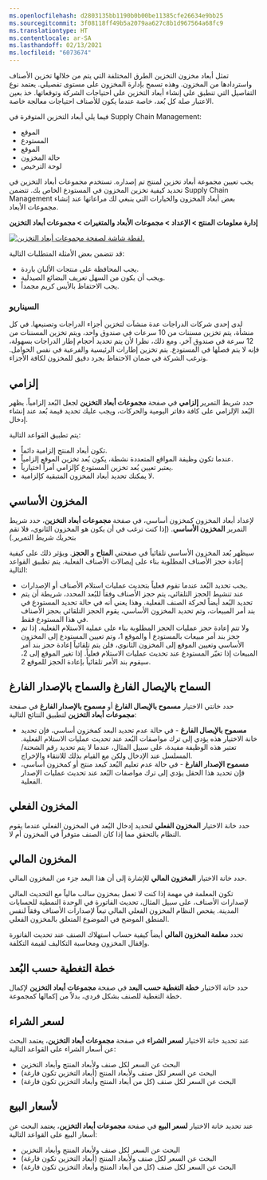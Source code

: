 ```yaml
---
ms.openlocfilehash: d2803135bb1190b0b00be11385cfe26634e9bb25
ms.sourcegitcommit: 3f08118ff49b5a2079aa627c8b1d967564a68fc9
ms.translationtype: HT
ms.contentlocale: ar-SA
ms.lasthandoff: 02/13/2021
ms.locfileid: "6073674"
---
```

تمثل أبعاد مخزون التخزين الطرق المختلفة التي يتم من خلالها تخزين الأصناف واستردادها من المخزون. وهذه تسمح بإدارة المخزون على مستوى تفصيلي. يعتمد نوع التفاصيل التي تنطبق على إنشاء أبعاد التخزين على احتياجات الشركة وتوقعاتها. خذ بعين الاعتبار صلة كل بُعد، خاصة عندما يكون للأصناف احتياجات معالجة خاصة.

فيما يلي أبعاد التخزين المتوفرة في Supply Chain Management:

- الموقع
- المستودع
- الموقع
- حالة المخزون
- لوحة الترخيص

يجب تعيين مجموعة أبعاد تخزين لمنتج تم إصداره. تستخدم مجموعات أبعاد التخزين في تحديد كيفية تخزين المخزون في المستودع الخاص بك. تتضمن Supply Chain Management بعض أبعاد المخزون والخيارات التي ينبغي لك مراعاتها عند إنشاء مجموعات الأبعاد.  

**إدارة معلومات المنتج > الإعداد > مجموعات الأبعاد والمتغيرات > مجموعات أبعاد التخزين**

[![لقطة شاشة لصفحة مجموعات أبعاد التخزين.](../media/storage-dimension-groups.png)](../media/storage-dimension-groups.png#lightbox)

قد تتضمن بعض الأمثلة المتطلبات التالية:

- يجب المحافظة على منتجات الألبان باردة.
- ويجب أن يكون من السهل تعريف البضائع الصيدلية.
- يجب الاحتفاظ بالأيس كريم مجمداً.

### <a name="scenario"></a>السيناريو 

لدى إحدى شركات الدراجات عدة منشآت لتخزين أجزاء الدراجات وتصنيعها. في كل منشأة، يتم تخزين مسننات من 10 سرعات في صندوق واحد، ويتم تخزين المسننات من 12 سرعة في صندوق آخر. ومع ذلك، نظرا لأن يتم تحديد أحجام إطار الدراجات بسهولة، فإنه لا يتم فصلها في المستودع. يتم تخزين إطارات الرئيسية والفرعية في نفس الحوامل. وترغب الشركة في ضمان الاحتفاظ بجرد دقيق للمخزون لكافة الأجزاء.

## <a name="mandatory"></a>إلزامي 

حدد شريط التمرير **إلزامي** في صفحة **مجموعات أبعاد التخزين** لجعل البُعد إلزامياً. يظهر البُعد الإلزامي على كافة دفاتر اليومية والحركات، ويجب عليك تحديد قيمة بُعد عند إنشاء إدخال. 

يتم تطبيق القواعد التالية: 

- تكون أبعاد المنتج إلزامية دائماً.
- عندما تكون وظيفة المواقع المتعددة نشطة، يكون بُعد تخزين الموقع إلزامياً.
- يعتبر تعيين بُعد تخزين المستودع كإلزامي أمراً اختيارياً.
- لا يمكنك تحديد أبعاد المخزون المتبقية كإلزامية.

## <a name="primary-stocking"></a>المخزون الأساسي 

لإعداد أبعاد المخزون كمخزون أساسي، في صفحة **مجموعات أبعاد التخزين**، حدد شريط التمرير **المخزون الأساسي**. (إذا كنت ترغب في أن يكون هو المخزون الثانوي، فلا تقم بتحريك شريط التمرير.)

سيظهر بُعد المخزون الأساسي تلقائياً في صفحتي **المتاح** و **الحجز**. ويؤثر ذلك على كيفية إعادة حجز الأصناف المطلوبة بناء على إيصالات الأصناف الفعلية. يتم تطبيق القواعد التالية:

- يجب تحديد البُعد عندما تقوم فعلياً بتحديث عمليات استلام الأصناف أو الإصدارات.
- عند تنشيط الحجز التلقائي، يتم حجز الأصناف وفقاً للبُعد المحدد، شريطة أن يتم تحديد البُعد أيضاً لحركة الصنف الفعلية. وهذا يعني أنه في حالة تحديد المستودع في بند أمر المبيعات، وتم تحديد المخزون الأساسي، يقوم الحجز التلقائي بحجز الأصناف في هذا المستودع فقط.
- ولا تتم إعادة حجز عمليات الحجز المطلوبة بناء على عملية الاستلام الفعلية. إذا تم حجز بند أمر مبيعات بالمستودع أ والموقع 1، وتم تعيين المستودع إلى المخزون الأساسي وتعيين الموقع إلى المخزون الثانوي، فلن يتم تلقائياً إعادة حجز بند أمر المبيعات إذا تغيّر المستودع عند تحديث عمليات الاستلام فعلياً. إذا تغير الموقع إلى 2، سيقوم بند الأمر تلقائياً بإعادة الحجز للموقع 2.

## <a name="blank-receipt-allowed-and-blank-issue-allowed"></a>السماح بالإيصال الفارغ والسماح بالإصدار الفارغ 

حدد خانتي الاختيار **مسموح بالإيصال الفارغ** أو **مسموح بالإصدار الفارغ** في صفحة **مجموعات أبعاد التخزين** لتطبيق النتائج التالية:

- **مسموح بالإيصال الفارغ** - في حالة عدم تحديد البعد كمخزون أساسي، فإن تحديد خانة الاختيار هذه يؤدي إلى ترك مواصفات البُعد عند تحديث عمليات الاستلام الفعلية. تعتبر هذه الوظيفة مفيدة، على سبيل المثال، عندما لا يتم تحديد رقم الشحنة/المسلسل عند الإدخال ولكن مع القيام بذلك للانتقاء والإخراج.
- **مسموح الإصدار الفارغ** - في حالة عدم تعليم البُعد كبعد منتج أو كمخزون أساسي، فإن تحديد هذا الحقل يؤدي إلى ترك مواصفات البُعد عند تحديث عمليات الإصدار الفعلية.

## <a name="physical-inventory"></a>المخزون الفعلي 

حدد خانة الاختيار **المخزون الفعلي** لتحديد إدخال البُعد في المخزون الفعلي عندما يقوم النظام بالتحقق مما إذا كان الصنف متوفراً في المخزون أم لا.

## <a name="financial-inventory"></a>المخزون المالي 

حدد خانة الاختيار **المخزون المالي** للإشارة إلى أن هذا البعد جزء من المخزون المالي. 

تكون المعلمة في مهمة إذا كنت لا تعمل بمخزون سالب مالياً مع التحديث المالي لإصدارات الأصناف، على سبيل المثال، تحديث الفاتورة في الوحدة النمطية للحسابات المدينة. يفحص النظام المخزون الفعلي المالي تبعاً لإصدارات الأصناف وفقاً لنفس المنطق الموضح في الموضوع المتعلق بالمخزون الفعلي.

تحدد **معلمة المخزون المالي** أيضاً كيفية حساب استهلاك الصنف عند تحديث الفاتورة وإقفال المخزون ومحاسبة التكاليف لقيمة التكلفة.

## <a name="coverage-plan-by-dimension"></a>خطة التغطية حسب البُعد 

حدد خانة الاختيار **خطة التغطية حسب البعد** في صفحة **مجموعات أبعاد التخزين** لإكمال خطة التغطية للصنف بشكل فردي، بدلاً من إكمالها كمجموعة.

## <a name="for-purchase-price"></a>لسعر الشراء

عند تحديد خانة الاختيار **لسعر الشراء** في صفحة **مجموعات أبعاد التخزين**، يعتمد البحث عن أسعار الشراء على القواعد التالية:

- البحث عن السعر لكل صنف ولأبعاد المنتج وأبعاد التخزين
- البحث عن السعر لكل صنف ولأبعاد المنتج (أبعاد التخزين تكون فارغة)
- البحث عن السعر لكل صنف (كل من أبعاد المنتج وأبعاد التخزين تكون فارغة)


## <a name="for-sales-prices"></a>لأسعار البيع

عند تحديد خانة الاختيار **لسعر البيع** في صفحة **مجموعات أبعاد التخزين**، يعتمد البحث عن أسعار البيع على القواعد التالية:

- البحث عن السعر لكل صنف ولأبعاد المنتج وأبعاد التخزين
- البحث عن السعر لكل صنف ولأبعاد المنتج (أبعاد التخزين تكون فارغة)
- البحث عن السعر لكل صنف (كل من أبعاد المنتج وأبعاد التخزين تكون فارغة)


